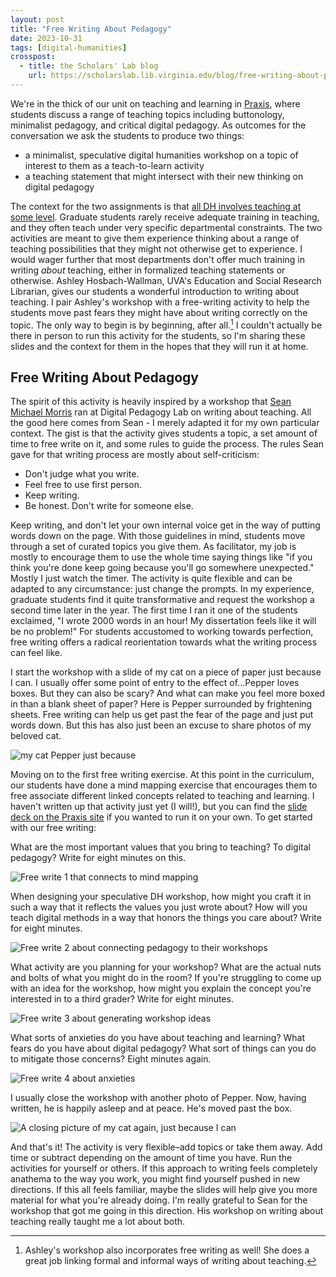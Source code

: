 ```yaml
---
layout: post
title: "Free Writing About Pedagogy"
date: 2023-10-31
tags: [digital-humanities]
crosspost:
  - title: the Scholars' Lab blog
    url: https://scholarslab.lib.virginia.edu/blog/free-writing-about-pedagogy
---
```

We're in the thick of our unit on teaching and learning in [Praxis](https://praxis.scholarslab.org/curriculum/2023-2024/), where students discuss a range of teaching topics including buttonology, minimalist pedagogy, and critical digital pedagogy. As outcomes for the conversation we ask the students to produce two things: 

* a minimalist, speculative digital humanities workshop on a topic of interest to them as a teach-to-learn activity
* a teaching statement that might intersect with their new thinking on digital pedagogy

The context for the two assignments is that [all DH involves teaching at some level](https://scholarslab.lib.virginia.edu/blog/dh-is-teaching/). Graduate students rarely receive adequate training in teaching, and they often teach under very specific departmental constraints. The two activities are meant to give them experience thinking about a range of teaching possibilities that they might not otherwise get to experience. I would wager further that most departments don't offer much training in writing *about* teaching, either in formalized teaching statements or otherwise. Ashley Hosbach-Wallman, UVA's Education and Social Research Librarian, gives our students a wonderful introduction to writing about teaching. I pair Ashley's workshop with a free-writing activity to help the students move past fears they might have about writing correctly on the topic. The only way to begin is by beginning, after all.[^1] I couldn't actually be there in person to run this activity for the students, so I'm sharing these slides and the context for them in the hopes that they will run it at home. 

## Free Writing About Pedagogy

The spirit of this activity is heavily inspired by a workshop that [Sean Michael Morris](https://www.seanmichaelmorris.com/) ran at Digital Pedagogy Lab on writing about teaching. All the good here comes from Sean - I merely adapted it for my own particular context. The gist is that the activity gives students a topic, a set amount of time to free write on it, and some rules to guide the process. The rules Sean gave for that writing process are mostly about self-criticism:

* Don't judge what you write.
* Feel free to use first person.
* Keep writing.
* Be honest. Don't write for someone else.

Keep writing, and don't let your own internal voice get in the way of putting words down on the page. With those guidelines in mind, students move through a set of curated topics you give them. As facilitator, my job is mostly to encourage them to use the whole time saying things like "if you think you're done keep going because you'll go somewhere unexpected." Mostly I just watch the timer. The activity is quite flexible and can be adapted to any circumstance: just change the prompts. In my experience, graduate students find it quite transformative and request the workshop a second time later in the year. The first time I ran it one of the students exclaimed, "I wrote 2000 words in an hour! My dissertation feels like it will be no problem!" For students accustomed to working towards perfection, free writing offers a radical reorientation towards what the writing process can feel like.

I start the workshop with a slide of my cat on a piece of paper just because I can. I usually offer some point of entry to the effect of…Pepper loves boxes. But they can also be scary? And what can make you feel more boxed in than a blank sheet of paper? Here is Pepper surrounded by frightening sheets. Free writing can help us get past the fear of the page and just put words down. But this has also just been an excuse to share photos of my beloved cat.

![my cat Pepper just because](/assets/post-media/free-writing-about-pedagogy/1.png)

Moving on to the first free writing exercise. At this point in the curriculum, our students have done a mind mapping exercise that encourages them to free associate different linked concepts related to teaching and learning. I haven't written up that activity just yet (I will!), but you can find the [slide deck on the Praxis site](https://praxis.scholarslab.org/assets/mind-mapping-your-pedagogy.pptx) if you wanted to run it on your own. To get started with our free writing:

What are the most important values that you bring to teaching? To digital pedagogy? Write for eight minutes on this. 

![Free write 1 that connects to mind mapping](/assets/post-media/free-writing-about-pedagogy/2.png)

When designing your speculative DH workshop, how might you craft it in such a way that it reflects the values you just wrote about? How will you teach digital methods in a way that honors the things you care about? Write for eight minutes.

![Free write 2 about connecting pedagogy to their workshops](/assets/post-media/free-writing-about-pedagogy/3.png)

What activity are you planning for your workshop? What are the actual nuts and bolts of what you might do in the room? If you're struggling to come up with an idea for the workshop, how might you explain the concept you're interested in to a third grader? Write for eight minutes.

![Free write 3 about generating workshop ideas](/assets/post-media/free-writing-about-pedagogy/4.png)

What sorts of anxieties do you have about teaching and learning? What fears do you have about digital pedagogy? What sort of things can you do to mitigate those concerns? Eight minutes again.

![Free write 4 about anxieties](/assets/post-media/free-writing-about-pedagogy/5.png)

I usually close the workshop with another photo of Pepper. Now, having written, he is happily asleep and at peace. He's moved past the box.

![A closing picture of my cat again, just because I can](/assets/post-media/free-writing-about-pedagogy/6.png)

And that's it! The activity is very flexible–add topics or take them away. Add time or subtract depending on the amount of time you have. Run the activities for yourself or others. If this approach to writing feels completely anathema to the way you work, you might find yourself pushed in new directions. If this all feels familiar, maybe the slides will help give you more material for what you're already doing. I'm really grateful to Sean for the workshop that got me going in this direction. His workshop on writing about teaching really taught me a lot about both.

[^1]: Ashley's workshop also incorporates free writing as well! She does a great job linking formal and informal ways of writing about teaching.
